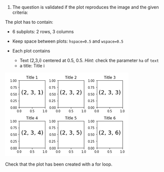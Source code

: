 1. The question is validated if the plot reproduces the image and the given criteria:

The plot has to contain:

- 6 subplots: 2 rows, 3 columns
- Keep space between plots: `hspace=0.5` and `wspace=0.5`
- Each plot contains

  - Text (2,3,i) centered at 0.5, 0.5. *Hint*: check the parameter `ha` of `text`
  - a title: Title i

![alt text][logo_ex5]

[logo_ex5]: ../images/w1day03_ex5_plot1.png "Subplots ex5"

Check that the plot has been created with a for loop.